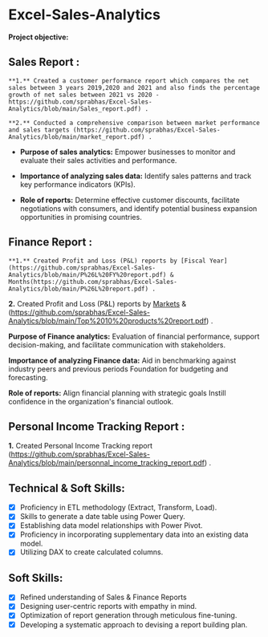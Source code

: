 # Excel-Sales-Analytics

 **Project objective:** 

 ## Sales Report :

    **1.** Created a customer performance report which compares the net sales between 3 years 2019,2020 and 2021 and also finds the percentage growth of net sales between 2021 vs 2020 - https://github.com/sprabhas/Excel-Sales-Analytics/blob/main/Sales_report.pdf) .

    **2.** Conducted a comprehensive comparison between market performance and sales targets (https://github.com/sprabhas/Excel-Sales-Analytics/blob/main/market_report.pdf) .

- **Purpose of sales analytics:** Empower businesses to monitor and evaluate their sales activities and performance.

- **Importance of analyzing sales data:** Identify sales patterns and track key performance indicators (KPIs).

- **Role of reports:** Determine effective customer discounts, facilitate negotiations with consumers, and identify potential business expansion opportunities in promising countries.


## Finance Report :

    **1.** Created Profit and Loss (P&L) reports by [Fiscal Year](https://github.com/sprabhas/Excel-Sales-Analytics/blob/main/P%26L%20FY%20report.pdf) & Months(https://github.com/sprabhas/Excel-Sales-Analytics/blob/main/P%26L%20report.pdf) .

   **2.** Created Profit and Loss (P&L) reports by [Markets](https://github.com/sprabhas/Excel-Sales-Analytics/blob/main/P%26L%20marketwise%20report.pdf) & (https://github.com/sprabhas/Excel-Sales-Analytics/blob/main/Top%2010%20products%20report.pdf) .

 **Purpose of Finance analytics:** Evaluation of financial performance, support decision-making, and facilitate communication with stakeholders.

 **Importance of analyzing Finance data:** Aid in benchmarking against industry peers and previous periods Foundation for budgeting and forecasting.

 **Role of reports:** Align financial planning with strategic goals Instill confidence in the organization's financial outlook.

## Personal Income Tracking Report :

  **1.** Created Personal Income Tracking report (https://github.com/sprabhas/Excel-Sales-Analytics/blob/main/personnal_income_tracking_report.pdf) .

## Technical & Soft Skills:
- [x]	Proficiency in ETL methodology (Extract, Transform, Load).
- [x]	Skills to generate a date table using Power Query.
- [x]	Establishing data model relationships with Power Pivot.
- [x]	Proficiency in incorporating supplementary data into an existing data model.
- [x]	Utilizing DAX to create calculated columns.

## Soft Skills:
- [x]	Refined understanding of Sales & Finance Reports
- [x]	Designing user-centric reports with empathy in mind.
- [x]	Optimization of report generation through meticulous fine-tuning.
- [x]	Developing a systematic approach to devising a report building plan.
